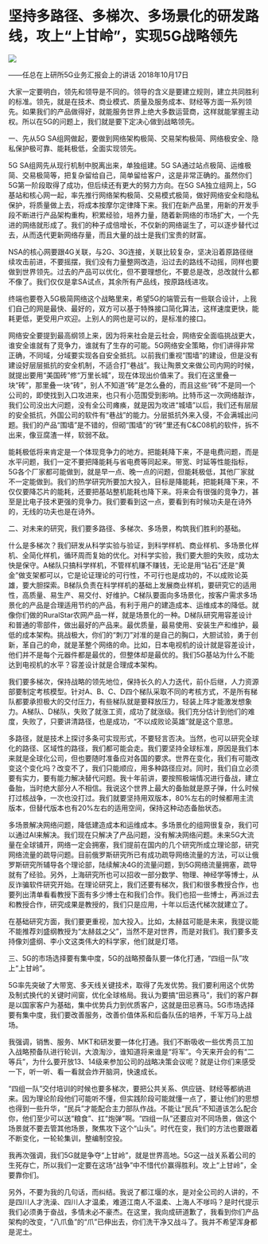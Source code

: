 # 坚持多路径、多梯次、多场景化的研发路线，攻上“上甘岭”，实现5G战略领先
<img class="pv" src="https://api.visitor.plantree.me/visitor-badge/pv?namespace=plantree.me&key=renzhengfei-speeches/./docs/speeches/2018/10/坚持多路径、多梯次、多场景化的研发路线，攻上“上甘岭”，实现5G战略领先.md">


——任总在上研所5G业务汇报会上的讲话
2018年10月17日



大家一定要明白，领先和领导是不同的。领导的含义是要建立规则，建立共同胜利的标准。领先，就是在技术、商业模式、质量及服务成本、财经等方面一系列领先。如果我们的产品做得好，就能服务世界上绝大多数运营商，这样就能掌握主动权。所以在5G的问题上，我们就是要下定决心做到战略领先。

一、先从5G SA组网做起，要做到网络架构极简、交易架构极简、网络极安全、隐私保护极可靠、能耗极低，全面实现领先。

5G SA组网先从现行机制中脱离出来，单独组建。5G SA通过站点极简、运维极简、交易极简等，把复杂留给自己，简单留给客户，这是非常正确的。虽然你们5G第一阶段取得了成功，但后续还有更大的努力方向。在5G SA独立组网上，5G基站和核心网一起，率先推行网络架构极简、交易模式极简，做好网络安全和隐私保护，将质量做上去，将成本按摩尔定律降下来。我们在新产品里，用新的开发手段不断进行产品架构重构，积累经验，培养力量，随着新网络的市场扩大，一个先进的网络就形成了。我们的种子成倍增长，不仅新的网络诞生了，可以逐步替代过去，从而迭代更新网络存量，而且大量的战士是我们宝贵的财富。

NSA的核心网要跟4G关联，与2G、3G连接，关联比较复杂，坚决沿着原路径继续攻击前进，不要摇摆，我们没有力量整网改造，沿过去的路线不动摇，同样也要做到世界领先。过去的产品可以优化，但不要理想化，不要总是改，总改就什么都不像了。我们仅仅是拿SA试点，其余所有产品线，按原路线进攻。

终端也要卷入5G极简网络这个战略里来，希望5G的端管云有一些联合设计，上我们自己的网是最快、最好的，双方可以基于特殊接口简化算法，这样速度更快，能耗更低，更受用户欢迎。上别人的网也是可以的，是标准的接口。

网络安全要提到最高纲领上来，因为将来社会是云社会，网络安全面临挑战更大，谁安全谁就有了竞争力，谁就有了生存的可能。5G网络安全策略，你们讲得非常正确，不同域，分域要实现各自安全抵抗。以前我们重视“围墙”的建设，但是没有建设好层层抵抗的安全机制，不适合打“巷战”。我让陶景文来做公司内网的时候，就提出要用“美国砖”修“万里长城”，现在体现出价值来了。我们在这里叠一块“砖”，那里叠一块“砖”，别人不知道“砖”是怎么叠的，而且这些“砖”不是同一个公司的，即使找到入口攻进来，也只有小范围受到影响。比特币这一次网络敲诈，我们公司没出大问题，没有全公司瘫痪，就是因为攻进“城墙”以后，我们还有层层的安全抵抗，外国公司的软件有“巷战”的能力。分层抵抗外来入侵，不会满城出问题。我们的产品“围墙”是不错的，但砌“围墙”的“砖”里还有C&C08机的软件，拆不出来，像豆腐渣一样，软弱不敌。

能耗极低将来肯定是一个体现竞争力的地方。把能耗降下来，不是电费问题，而是水平问题，我们一定不要把降能耗与省电费等同起来。带宽、时延等性能指标，5G各个厂家都可能做到，就是早一点、晚一点的问题，但能耗极低，其他厂家就不一定能做到。我们的热学研究所要加大投入，目标是降能耗，把能耗降下来，不仅仅要降芯片的能耗，还要把基站整机能耗也降下来。将来会有很强的竞争力，甚至是比电子技术更强的竞争力。我们要看到这一点，要看到有时候功夫是在诗外的，无线的功夫也是在诗外。

二、对未来的研究，我们要多路径、多梯次、多场景，构筑我们胜利的基础。

什么是多梯次？我们研发从科学实验与验证，到科学样机、商业样机、多场景化样机、全简化样机，循环周而复始的优化。对科学实验，我们要大胆的失败，成功太快是保守。A梯队只搞科学样机，不管样机赚不赚钱，无论是用“钻石”还是“黄金”做支架都可以，它是论证理论的可行性，不可行也是成功的，不以成败论英雄，要大胆探索。B梯队负责在科学样机的基础上发展商业样机，要研究它的适用性，高质量、易生产、易交付、好维护。C梯队要面向多场景化，按客户需求多场景化的产品是合理适用节约的产品，有利于用户的建造成本、运维成本的降低。就像你们做的RuralStar农网产品一样，就是场景化的一种。D梯队研究用容差设计和普通的零部件，做出最好的产品来。最优质量，最易使用、安装生产和维护，最低的成本架构。挑战极大，你们的“刺刀”对准的是自己的胸口，大胆试验，勇于创新，革自己的命，就是革整个网络的命。比如，日本电视机的设计就是容差设计，他们并不是每个元器件都是最优的，但整体却是最优的。我们5G基站为什么不能达到电视机的水平？容差设计就是合理成本架构。

我们要多梯次，保持战略的领先地位，保持长久的人力迭代，前仆后继，人力资源部要制定考核模型。针对A、B、C、D四个梯队采取不同的考核方式，不是所有梯队都要承担极大的交付压力，有些梯队就是要释放压力，轻装上阵才能激发想象力。A梯队、D梯队，失败了就涨工资，成功了就涨级。我们充分估计到他们的难度，失败了，只要讲清路径，也是成功，“不以成败论英雄”就是这个意思。

多路径，就是技术上探讨多条可实现形式，不要轻言否决。当然，也可以研究全球化的路径、区域性的路径，我们都可能会走。我们要坚持全球标准，原因是我们本来就是全球化公司，但也要随时准备应对各国的要求。世界在变化，我们有可能改变这个变化吗？改变不了，我们只能顺应，用多种路径应对。同时，我们自立必须要有实力，要有能力解决替代问题。我十年前讲，要按照极端情况进行备战，建立备胎，当时绝大部分人不相信。我说这个世界上最大的备胎就是原子弹，什么时候打过核战争，一次也没打过。我们就要坚持用双版本，80%左右的时候都用主流版本，但替代版本也有20%左右的适用空间，保持这种动态备胎状态。

多场景解决网络问题，降低建造成本和运维成本。多场景化的组网很复杂，我们可以通过AI来解决。我们现在只解决了产品问题，没有解决网络问题。未来5G大流量在全球铺开，网络一定会拥塞，我们提前在国内的几个研究所成立理论部，研究网络流量的疏导问题。目前俄罗斯研究所已有成功疏导网络流量的方法，可以让俄罗斯研究所辅导各个理论部，陆续解决4G的流量问题，到5G网络流量拥塞，疏导就有了经验。另外，上海研究所也可以招收一部分数学、物理、神经学等博士，从反诈骗软件研究开始。在理论研究上，我们还要有梯次，我们和很多教授合作，也要列出清单看看教授下面有多少博士在和我们合作。我们也招一些博士，再派过去和教授合作，研究成果是教授的，我们只是应用，十年以后迭代梯次就建立了。

在基础研究方面，我们要更重视，加大投入。比如，太赫兹可能是未来，我提议能不能推荐刘盛纲教授为“太赫兹之父”，当然不是对世界，而是对我们。我们要多支持像刘盛纲、李小文这类伟大的科学家，他们就是灯塔。

三、5G的市场选择要有集中度，5G的战略预备队要一体化打通，“四组一队”攻上“上甘岭”。

5G率先突破了大带宽、多天线关键技术，取得了先发优势。我们要利用这个优势及制式换代的关键时间窗，优化全球格局。我认为要搞“田忌赛马”，我们的客户群是以国家客户为基础，集中优势兵力到优质客户，这就是田忌赛马。5G市场选择要有集中度，我们要改善服务，改善价值体系和后备队伍的培养，千军万马上战场。

我强调，销售、服务、MKT和研发要一体化打通。我们不断吸收一些优秀员工加入战略预备队进行轮训，大浪淘沙，谁知道将来谁是“将军”。今天来开会的有“二等兵”，为什么要开放13、14级来参加公司的战略决策会议呢？就是让你们来感受一下，听一听、看一看就会炸开脑洞，快速成长。

“四组一队”交付培训的时候也要多梯次，要把公共关系、供应链、财经等都纳进来。因为理论阶段他们可能听不懂，但实践阶段可能就懂一点了，要让他们的思想也得到一些升华，“民兵”才能配合主力部队作战。不能让“民兵”不知道该怎么配合你，他们至少可以送“粮食”、扛“炮弹”啊。“四组一队”还要应对不同场景，做这个场景就不要去管其他场景，聚焦攻下这个“山头”。时代在变，我们的方法也要跟着不断变化，一轮轮集训，整编制空投。

我再次强调，我们5G就是争夺“上甘岭”，就是世界高地。5G这一战关系着公司的生死存亡，所以我们一定要在这场“战争”中不惜代价赢得胜利。攻上“上甘岭”，全要靠你们。

另外，不要为我的几句话，而纠结。我说了都江堰的水，是对全公司的人讲的，不是四川人才洗澡、四川人才温柔，难道江南人不温柔、上海人不嗲吗？是时代提示我们必须勇于奋战，多情未必不豪杰。在这里，我向成研道歉了，我看到你们产品架构的改变，“八爪鱼”的“爪”已伸出去，你们洗干净又战斗了。我并不希望浑身都是泥土。
